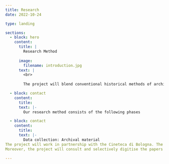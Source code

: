 ```yaml
---
title: Research
date: 2022-10-24

type: landing

sections:
  - block: hero
    content:
      title: |
        Research Method
        
      image:
        filename: introduction.jpg
      text: |
        <br>
        
        The project will blend conventional historical methods of archival research and research on the press, whose value has been underlined by the new film history and new cinema history, with techniques developed within production studies and family history. It will adopt oral history to capture experiences that have remained largely or completely undocumented.

  - block: contact
    content:
      title:
      text: |-
        Our research method consists of the following phases

  - block: contact
    content:
      title:
      text: |-
        Data collection: Archival material
The project will work in partnership with the Cineteca di Bologna. The Cineteca holds the extensive personal archives of the directors Alessandro Blasetti and Vittorio De Sica, as well as the archive of the producer Franco Cristaldi. These will all be searched and interrogated with a view to highlighting gendered labour and overlooked professional stories. The Cineteca also hosts the archives of the production manager and assistant director Mara Blasetti, and of documentary maker Cecilia Mangini. The two archives are of critical importance in re-framing understandings of the place of women. Strategies will be developed for reading them in a new way and making them accessible through critically informed cataloguing and digitisation. These interventions will be shaped by the consultation of eighteen other women’s archives that have been identified including those of producers, production managers, casting directors, script supervisors, and lawyers.
Moreover, the project will consult and selectively digitise the papers of Suso Cecchi d’Amico (the leading screenwriter in Italy in 1950s and 1960s) and her daughters Caterina D’Amico (producer, educator, and former head of CSC) and Silvia D’Amico Bendicò (agent, screenwriter, and producer).

---
```






